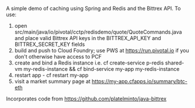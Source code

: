 A simple demo of caching using Spring and Redis and the Bittrex API.
To use:
1. open src/main/java/io/pivotal/cctp/redisdemo/quote/QuoteCommands.java and place valid Bittrex API keys in the BITTREX\_API\_KEY and BITTREX\_SECRET\_KEY fields
2. build and push to Cloud Foundry; use PWS at https://run.pivotal.io if you don't otherwise have access to PCF
3. create and bind a Redis instance i.e. cf create-service p-redis shared-vm my-redis-instance && cf bind-service my-app my-redis-instance
4. restart app - cf restart my-app
5. visit a market summary page at https://my-app.cfapps.io/summary/btc-eth

Incorporates code from https://github.com/platelminto/java-bittrex
